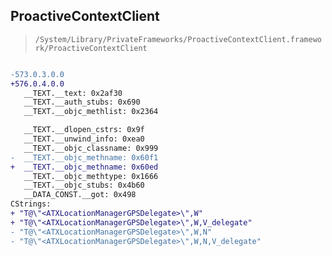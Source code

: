 ## ProactiveContextClient

> `/System/Library/PrivateFrameworks/ProactiveContextClient.framework/ProactiveContextClient`

```diff

-573.0.3.0.0
+576.0.4.0.0
   __TEXT.__text: 0x2af30
   __TEXT.__auth_stubs: 0x690
   __TEXT.__objc_methlist: 0x2364

   __TEXT.__dlopen_cstrs: 0x9f
   __TEXT.__unwind_info: 0xea0
   __TEXT.__objc_classname: 0x999
-  __TEXT.__objc_methname: 0x60f1
+  __TEXT.__objc_methname: 0x60ed
   __TEXT.__objc_methtype: 0x1666
   __TEXT.__objc_stubs: 0x4b60
   __DATA_CONST.__got: 0x498
CStrings:
+ "T@\"<ATXLocationManagerGPSDelegate>\",W"
+ "T@\"<ATXLocationManagerGPSDelegate>\",W,V_delegate"
- "T@\"<ATXLocationManagerGPSDelegate>\",W,N"
- "T@\"<ATXLocationManagerGPSDelegate>\",W,N,V_delegate"

```
